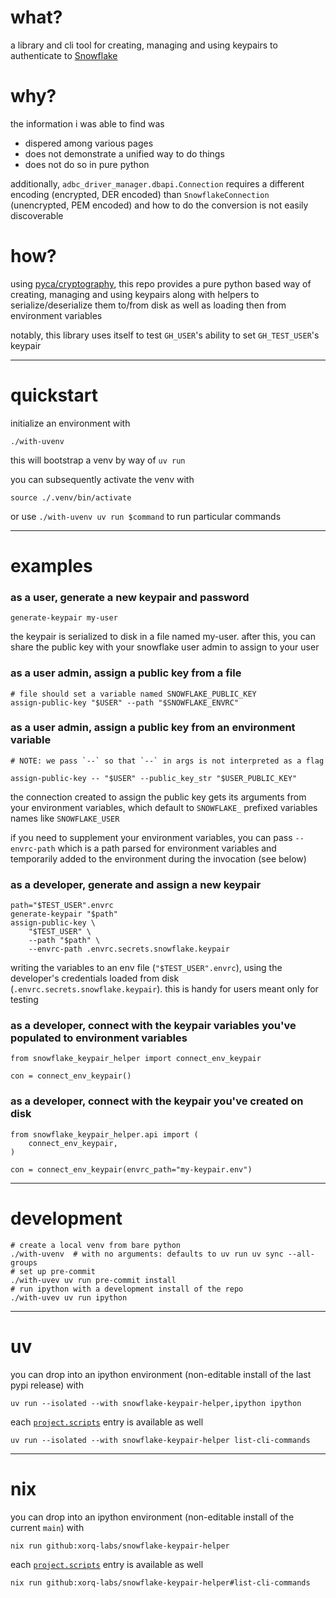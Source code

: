 # what?

a library and cli tool for creating, managing and using keypairs to authenticate to [Snowflake](www.snowflake.com)

# why?

the information i was able to find was
- dispered among various pages
- does not demonstrate a unified way to do things
- does not do so in pure python

additionally, `adbc_driver_manager.dbapi.Connection` requires a different encoding (encrypted, DER encoded) than `SnowflakeConnection` (unencrypted, PEM encoded) and how to do the conversion is not easily discoverable

# how?

using [pyca/cryptography](https://github.com/pyca/cryptography), this repo provides a pure python based way of creating, managing and using keypairs along with helpers to serialize/deserialize them to/from disk as well as loading then from environment variables

notably, this library uses itself to test `GH_USER`'s ability to set `GH_TEST_USER`'s keypair

---

# quickstart

initialize an environment with
```
./with-uvenv
```
this will bootstrap a venv by way of `uv run`

you can subsequently activate the venv with
```
source ./.venv/bin/activate
```
or use `./with-uvenv uv run $command` to run particular commands

---

# examples

### as a user, generate a new keypair and password
```
generate-keypair my-user
```
the keypair is serialized to disk in a file named my-user. after this, you can share the public key with your snowflake user admin to assign to your user

### as a user admin, assign a public key from a file
```
# file should set a variable named SNOWFLAKE_PUBLIC_KEY
assign-public-key "$USER" --path "$SNOWFLAKE_ENVRC"
```

### as a user admin, assign a public key from an environment variable
```
# NOTE: we pass `--` so that `--` in args is not interpreted as a flag

assign-public-key -- "$USER" --public_key_str "$USER_PUBLIC_KEY"
```
the connection created to assign the public key gets its arguments from your environment variables, which default to `SNOWFLAKE_` prefixed variables names like `SNOWFLAKE_USER`

if you need to supplement your environment variables, you can pass `--envrc-path` which is a path parsed for environment variables and temporarily added to the environment during the invocation (see below)

### as a developer, generate and assign a new keypair
```
path="$TEST_USER".envrc
generate-keypair "$path"
assign-public-key \
    "$TEST_USER" \
    --path "$path" \
    --envrc-path .envrc.secrets.snowflake.keypair
```
writing the variables to an env file (`"$TEST_USER".envrc`), using the developer's credentials loaded from disk (`.envrc.secrets.snowflake.keypair`). this is handy for users meant only for testing

### as a developer, connect with the keypair variables you've populated to environment variables
```
from snowflake_keypair_helper import connect_env_keypair

con = connect_env_keypair()
```

### as a developer, connect with the keypair you've created on disk
```
from snowflake_keypair_helper.api import (
    connect_env_keypair,
)

con = connect_env_keypair(envrc_path="my-keypair.env")
```

---

# development

```
# create a local venv from bare python
./with-uvenv  # with no arguments: defaults to uv run uv sync --all-groups
# set up pre-commit
./with-uvev uv run pre-commit install
# run ipython with a development install of the repo
./with-uvev uv run ipython
```

---

# uv

you can drop into an ipython environment (non-editable install of the last pypi release) with
```
uv run --isolated --with snowflake-keypair-helper,ipython ipython
```

each [`project.scripts`](https://github.com/xorq-labs/snowflake-keypair-helper/blob/main/pyproject.toml#L31-L34) entry is available as well
```
uv run --isolated --with snowflake-keypair-helper list-cli-commands
```

---

# nix

you can drop into an ipython environment (non-editable install of the current `main`) with
```
nix run github:xorq-labs/snowflake-keypair-helper
```

each [`project.scripts`](https://github.com/xorq-labs/snowflake-keypair-helper/blob/main/pyproject.toml#L31-L34) entry is available as well
```
nix run github:xorq-labs/snowflake-keypair-helper#list-cli-commands
```

